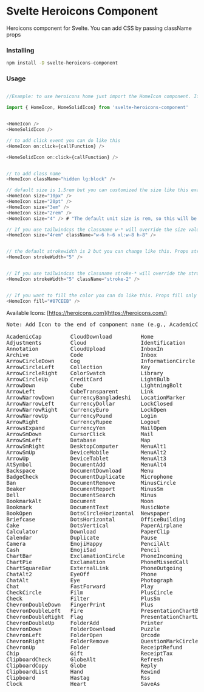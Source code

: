 # Svelte Heroicons Component

Heroicons component for Svelte. You can add CSS by passing className props

### Installing

```bash
npm install -D svelte-heroicons-component
```

### Usage

```js

//Example: to use heroicons home just import the HomeIcon component. If you want to use a solid icon import HomeSolidIcon.

import { HomeIcon, HomeSolidIcon} from 'svelte-heroicons-component'


<HomeIcon />
<HomeSolidIcon />

```

```js
// to add click event you can do like this
<HomeIcon on:click={callFunction} />

<HomeSolidIcon on:click={callFunction} />


```

```js

// to add class name
<HomeIcon className="hidden lg:block" />

```

```js
// default size is 1.5rem but you can customized the size like this example bellow
<HomeIcon size="10px" />
<HomeIcon size="20pt" />
<HomeIcon size="3em" />
<HomeIcon size="2rem" />
<HomeIcon size="4" /> # "The default unit size is rem, so this will be 4rem"


```

```js
// If you use tailwindcss the classname w-* will override the size value
<HomeIcon size="4rem" className="w-6 h-6 xl:w-8 h-8" />

```

```js

// the default strokewidth is 2 but you can change like this. Props strokeWidth only exists in outline icons
<HomeIcon strokeWidth="5" />

```

```js

// If you use tailwindcss the classname stroke-* will override the strokeWidth value
<HomeIcon strokeWidth="5" className="stroke-2" />

```

```js

// If you want to fill the color you can do like this. Props fill only exists in outline icons
<HomeIcon fill="#87CEEB" />

```

Available Icons:
[https://heroicons.com](https://heroicons.com/)



<pre>
Note: Add Icon to the end of component name (e.g., AcademicCapIcon) . For solid icon add SolicIcon to the end of component name (e.g., AcademicCapSolidIcon).

AcademicCap         CloudDownload         Home                   Save
Adjustments         Cloud                 Identification         Scale
Annotation          CloudUpload           InboxIn                Scissors
Archive             Code                  Inbox                  SearchCircle
ArrowCircleDown     Cog                   InformationCircle      Search
ArrowCircleLeft     Collection            Key                    Selector
ArrowCircleRight    ColorSwatch           Library                Server
ArrowCircleUp       CreditCard            LightBulb              Share
ArrowDown           Cube                  LightningBolt          ShieldCheck
ArrowLeft           CubeTransparent       Link                   ShieldExclamation
ArrowNarrowDown     CurrencyBangladeshi   LocationMarker         ShoppingBag
ArrowNarrowLeft     CurrencyDollar        LockClosed             ShoppingCart
ArrowNarrowRight    CurrencyEuro          LockOpen               SortAscending
ArrowNarrowUp       CurrencyPound         Login                  SortDescending
ArrowRight          CurrencyRupee         Logout                 Sparkles
ArrowsExpand        CurrencyYen           MailOpen               SpeakerPhone
ArrowSmDown         CursorClick           Mail                   Star
ArrowSmLeft         Database              Map                    StatusOffline
ArrowSmRight        DesktopComputer       MenuAlt1               StatusOnline
ArrowSmUp           DeviceMobile          MenuAlt2               Stop
ArrowUp             DeviceTablet          MenuAlt3               Sun
AtSymbol            DocumentAdd           MenuAlt4               Support
Backspace           DocumentDownload      Menu                   SwitchHorizontal
BadgeCheck          DocumentDuplicate     Microphone             SwitchVertical
Ban                 DocumentRemove        MinusCircle            Table
Beaker              DocumentReport        MinusSm                Tag
Bell                DocumentSearch        Minus                  Template
BookmarkAlt         Document              Moon                   Terminal
Bookmark            DocumentText          MusicNote              ThumbDown
BookOpen            DotsCircleHorizontal  Newspaper              ThumbUp
Briefcase           DotsHorizontal        OfficeBuilding         Ticket
Cake                DotsVertical          PaperAirplane          Translate
Calculator          Download              PaperClip              Trash
Calendar            Duplicate             Pause                  TrendingDown
Camera              EmojiHappy            PencilAlt              TrendingUp
Cash                EmojiSad              Pencil                 Truck
ChartBar            ExclamationCircle     PhoneIncoming          Upload
ChartPie            Exclamation           PhoneMissedCall        UserAdd
ChartSquareBar      ExternalLink          PhoneOutgoing          UserCircle
ChatAlt2            EyeOff                Phone                  UserGroup
ChatAlt             Eye                   Photograph             UserRemove
Chat                FastForward           Play                   Users
CheckCircle         Film                  PlusCircle             User
Check               Filter                PlusSm                 Variable
ChevronDoubleDown   FingerPrint           Plus                   VideoCamera
ChevronDoubleLeft   Fire                  PresentationChartBar   ViewBoards
ChevronDoubleRight  Flag                  PresentationChartLine  ViewGridAdd
ChevronDoubleUp     FolderAdd             Printer                ViewGrid
ChevronDown         FolderDownload        Puzzle                 ViewList
ChevronLeft         FolderOpen            Qrcode                 VolumeOff
ChevronRight        FolderRemove          QuestionMarkCircle     VolumeUp
ChevronUp           Folder                ReceiptRefund          Wifi
Chip                Gift                  ReceiptTax             XCircle
ClipboardCheck      GlobeAlt              Refresh                X
ClipboardCopy       Globe                 Reply                  ZoomIn
ClipboardList       Hand                  Rewind                 ZoomOut
Clipboard           Hastag                Rss
Clock               Heart                 SaveAs
</pre>